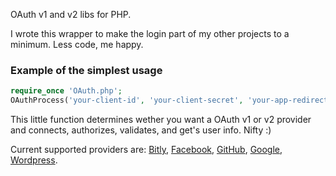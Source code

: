 OAuth v1 and v2 libs for PHP.

I wrote this wrapper to make the login part of my other projects to a minimum.
Less code, me happy.

### Example of the simplest usage

```php
require_once 'OAuth.php';
OAuthProcess('your-client-id', 'your-client-secret', 'your-app-redirect-url', 'provider-to-use');
```

This little function determines wether you want a OAuth v1 or v2 provider and connects, authorizes, validates, and get's user info. Nifty :)

Current supported providers are:
[Bitly](#),
[Facebook](#),
[GitHub](#),
[Google](#),
[Wordpress](#).
